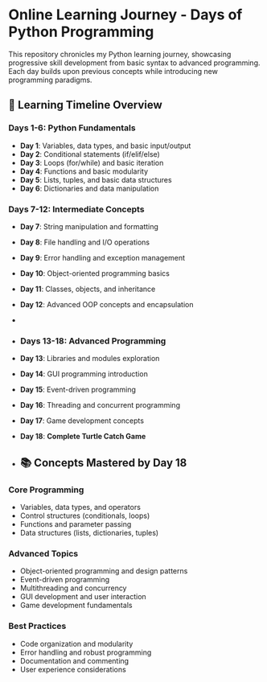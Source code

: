 # Online Learning Journey - Days of Python Programming

This repository chronicles my Python learning journey, showcasing progressive skill development from basic syntax to advanced programming. Each day builds upon previous concepts while introducing new programming paradigms.

## 📅 Learning Timeline Overview

### **Days 1-6: Python Fundamentals**
- **Day 1**: Variables, data types, and basic input/output
- **Day 2**: Conditional statements (if/elif/else)
- **Day 3**: Loops (for/while) and basic iteration
- **Day 4**: Functions and basic modularity
- **Day 5**: Lists, tuples, and basic data structures
- **Day 6**: Dictionaries and data manipulation

### **Days 7-12: Intermediate Concepts**
- **Day 7**: String manipulation and formatting
- **Day 8**: File handling and I/O operations
- **Day 9**: Error handling and exception management
- **Day 10**: Object-oriented programming basics
- **Day 11**: Classes, objects, and inheritance
- **Day 12**: Advanced OOP concepts and encapsulation
- 
- ### **Days 13-18: Advanced Programming**
- **Day 13**: Libraries and modules exploration
- **Day 14**: GUI programming introduction
- **Day 15**: Event-driven programming
- **Day 16**: Threading and concurrent programming
- **Day 17**: Game development concepts
- **Day 18**: **Complete Turtle Catch Game**

- ## 📚 Concepts Mastered by Day 18

### Core Programming
- Variables, data types, and operators
- Control structures (conditionals, loops)
- Functions and parameter passing
- Data structures (lists, dictionaries, tuples)

### Advanced Topics
- Object-oriented programming and design patterns
- Event-driven programming
- Multithreading and concurrency
- GUI development and user interaction
- Game development fundamentals

### Best Practices
- Code organization and modularity
- Error handling and robust programming
- Documentation and commenting
- User experience considerations

